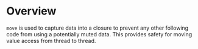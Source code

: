 # Overview
`move` is used to capture data into a closure to prevent any other following code from using a potentially muted data. This provides safety for moving value access from thread to thread. 